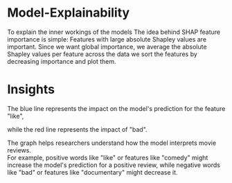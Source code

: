 # Model-Explainability
To explain the inner workings of the models
The idea behind SHAP feature importance is simple: Features with large absolute Shapley values are important. Since we want global importance, we average the absolute Shapley values per feature across the data
we sort the features by decreasing importance and plot them.

# Insights
The blue line represents the impact on the model's prediction for the feature "like", 

while the red line represents the impact of "bad".

The graph helps researchers understand how the model interprets movie reviews.  
For example, positive words like "like" or features like "comedy" might increase the model's prediction for a positive review, while negative words like "bad" or features like "documentary" might decrease it.
